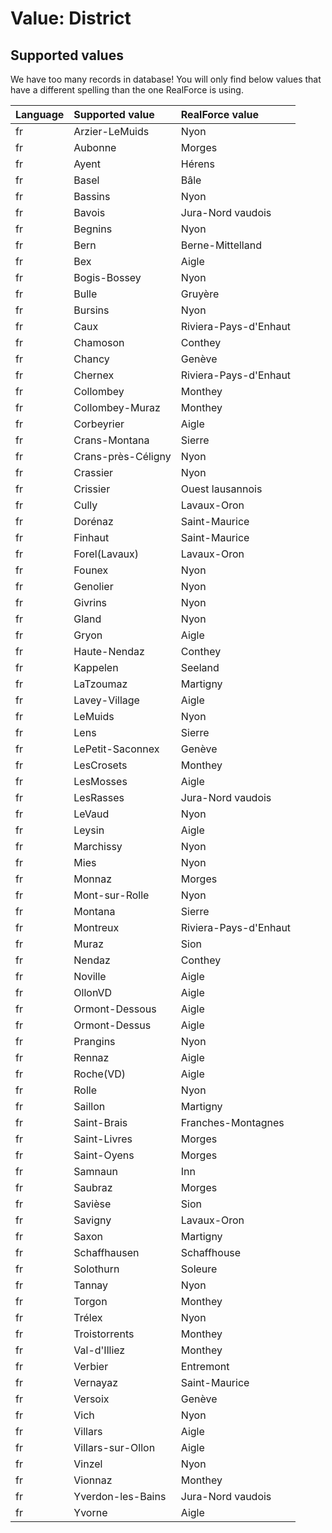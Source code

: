 # Value: District

## Supported values

We have too many records in database!
You will only find below values that have a different spelling than the one RealForce is using.

| Language | Supported value | RealForce value |
| :--- | :--- | :--- |
| fr | Arzier-LeMuids | Nyon |
| fr | Aubonne | Morges |
| fr | Ayent | Hérens |
| fr | Basel | Bâle |
| fr | Bassins | Nyon |
| fr | Bavois | Jura-Nord vaudois |
| fr | Begnins | Nyon |
| fr | Bern | Berne-Mittelland |
| fr | Bex | Aigle |
| fr | Bogis-Bossey | Nyon |
| fr | Bulle | Gruyère |
| fr | Bursins | Nyon |
| fr | Caux | Riviera-Pays-d'Enhaut |
| fr | Chamoson | Conthey |
| fr | Chancy | Genève |
| fr | Chernex | Riviera-Pays-d'Enhaut |
| fr | Collombey | Monthey |
| fr | Collombey-Muraz | Monthey |
| fr | Corbeyrier | Aigle |
| fr | Crans-Montana | Sierre |
| fr | Crans-près-Céligny | Nyon |
| fr | Crassier | Nyon |
| fr | Crissier | Ouest lausannois |
| fr | Cully | Lavaux-Oron |
| fr | Dorénaz | Saint-Maurice |
| fr | Finhaut | Saint-Maurice |
| fr | Forel(Lavaux) | Lavaux-Oron |
| fr | Founex | Nyon |
| fr | Genolier | Nyon |
| fr | Givrins | Nyon |
| fr | Gland | Nyon |
| fr | Gryon | Aigle |
| fr | Haute-Nendaz | Conthey |
| fr | Kappelen | Seeland |
| fr | LaTzoumaz | Martigny |
| fr | Lavey-Village | Aigle |
| fr | LeMuids | Nyon |
| fr | Lens | Sierre |
| fr | LePetit-Saconnex | Genève |
| fr | LesCrosets | Monthey |
| fr | LesMosses | Aigle |
| fr | LesRasses | Jura-Nord vaudois |
| fr | LeVaud | Nyon |
| fr | Leysin | Aigle |
| fr | Marchissy | Nyon |
| fr | Mies | Nyon |
| fr | Monnaz | Morges |
| fr | Mont-sur-Rolle | Nyon |
| fr | Montana | Sierre |
| fr | Montreux | Riviera-Pays-d'Enhaut |
| fr | Muraz | Sion |
| fr | Nendaz | Conthey |
| fr | Noville | Aigle |
| fr | OllonVD | Aigle |
| fr | Ormont-Dessous | Aigle |
| fr | Ormont-Dessus | Aigle |
| fr | Prangins | Nyon |
| fr | Rennaz | Aigle |
| fr | Roche(VD) | Aigle |
| fr | Rolle | Nyon |
| fr | Saillon | Martigny |
| fr | Saint-Brais | Franches-Montagnes |
| fr | Saint-Livres | Morges |
| fr | Saint-Oyens | Morges |
| fr | Samnaun | Inn |
| fr | Saubraz | Morges |
| fr | Savièse | Sion |
| fr | Savigny | Lavaux-Oron |
| fr | Saxon | Martigny |
| fr | Schaffhausen | Schaffhouse |
| fr | Solothurn | Soleure |
| fr | Tannay | Nyon |
| fr | Torgon | Monthey |
| fr | Trélex | Nyon |
| fr | Troistorrents | Monthey |
| fr | Val-d'Illiez | Monthey |
| fr | Verbier | Entremont |
| fr | Vernayaz | Saint-Maurice |
| fr | Versoix | Genève |
| fr | Vich | Nyon |
| fr | Villars | Aigle |
| fr | Villars-sur-Ollon | Aigle |
| fr | Vinzel | Nyon |
| fr | Vionnaz | Monthey |
| fr | Yverdon-les-Bains | Jura-Nord vaudois |
| fr | Yvorne | Aigle |

